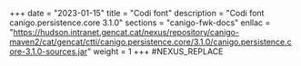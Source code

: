 +++
date        = "2023-01-15"
title       = "Codi font"
description = "Codi font canigo.persistence.core 3.1.0"
sections    = "canigo-fwk-docs"
enllac		= "https://hudson.intranet.gencat.cat/nexus/repository/canigo-maven2/cat/gencat/ctti/canigo.persistence.core/3.1.0/canigo.persistence.core-3.1.0-sources.jar"
weight		= 1
+++
#NEXUS_REPLACE